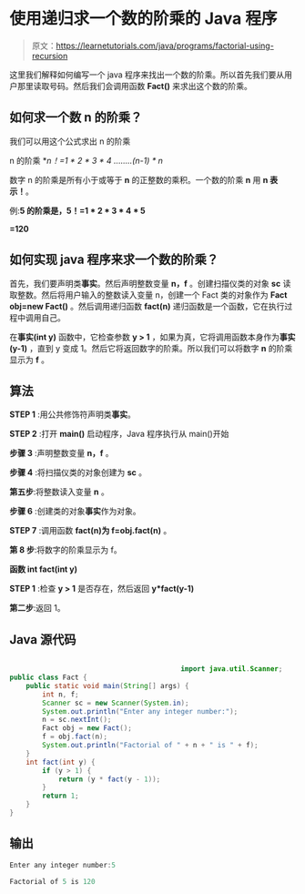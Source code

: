 # 使用递归求一个数的阶乘的 Java 程序

> 原文：<https://learnetutorials.com/java/programs/factorial-using-recursion>

这里我们解释如何编写一个 java 程序来找出一个数的阶乘。所以首先我们要从用户那里读取号码。然后我们会调用函数 **Fact()** 来求出这个数的阶乘。

## 如何求一个数 n 的阶乘？

我们可以用这个公式求出 n 的阶乘

n 的阶乘 **n！=1 * 2 * 3 * 4 *........(n-1) * n**

数字 n 的阶乘是所有小于或等于 **n** 的正整数的乘积。一个数的阶乘 **n** 用 **n 表示！**。

例:**5 的阶乘是，5！=1 * 2 * 3 * 4 * 5**

**=120**

## 如何实现 java 程序来求一个数的阶乘？

首先，我们要声明类**事实**。然后声明整数变量 **n，f** 。创建扫描仪类的对象 **sc** 读取整数。然后将用户输入的整数读入变量 n，创建一个 Fact 类的对象作为 **Fact obj=new Fact()** 。然后调用递归函数 **fact(n)** 递归函数是一个函数，它在执行过程中调用自己。

在**事实(int y)** 函数中，它检查参数 **y > 1** ，如果为真，它将调用函数本身作为**事实(y-1)** ，直到 y 变成 1。然后它将返回数字的阶乘。所以我们可以将数字 **n** 的阶乘显示为 **f** 。

## 算法

**STEP 1** :用公共修饰符声明类**事实**。

**STEP 2** :打开 **main()** 启动程序，Java 程序执行从 main()开始

**步骤 3** :声明整数变量 **n，f** 。

**步骤 4** :将扫描仪类的对象创建为 **sc** 。

**第五步**:将整数读入变量 **n** 。

**步骤 6** :创建类的对象**事实**作为对象。

**STEP 7** :调用函数 **fact(n)为 f=obj.fact(n)** 。

**第 8 步**:将数字的阶乘显示为 f。

**函数 int fact(int y)**

**STEP 1** :检查 **y > 1** 是否存在，然后返回 **y*fact(y-1)**

**第二步**:返回 1。

## Java 源代码

```java

                                          import java.util.Scanner;
public class Fact {
    public static void main(String[] args) {
        int n, f;
        Scanner sc = new Scanner(System.in);
        System.out.println("Enter any integer number:");
        n = sc.nextInt();
        Fact obj = new Fact();
        f = obj.fact(n);
        System.out.println("Factorial of " + n + " is " + f);
    }
    int fact(int y) {
        if (y > 1) {
            return (y * fact(y - 1));
        }
        return 1;
    }
}

```

## 输出

```java
Enter any integer number:5

Factorial of 5 is 120
```